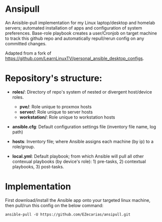# Ansipull

An Anisible-pull implementation for my Linux laptop/desktop and homelab servers; automated installation of apps and configuration of system preferences. Base-role playbook creates a user/Cronjob on target machine to track this github repo and automatically repull/rerun config on any committed changes.

Adapted from a fork of https://github.com/LearnLinuxTV/personal_ansible_desktop_configs.

# Repository's structure:
- **roles/**: Directory of repo's system of nested or divergent host/device roles.

  - **pve/**: Role unique to proxmox hosts
  - **server/**: Role unique to server hosts
  - **workstation/**: Role unique to workstation hosts

- **ansible.cfg**: Default configuration settings file (inventory file name, log path)
  
- **hosts**: Inventory file; where Ansible assigns each machine (by ip) to a role/group.

- **local.yml**: Default playbook; from which Ansible will pull all other contexual playbooks (by device's role): 1) pre-tasks, 2) contextual playbooks, 3) post-tasks.

# Implementation

First download/install the Ansible app onto your targeted linux machine, then pull/run this config on the below command: 
```
ansible-pull -U https://github.com/EZecarias/ansipull.git
```
